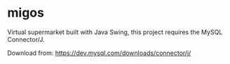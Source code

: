 # migos

Virtual supermarket built with Java Swing, this project requires the MySQL Connector/J.

Download from: https://dev.mysql.com/downloads/connector/j/
